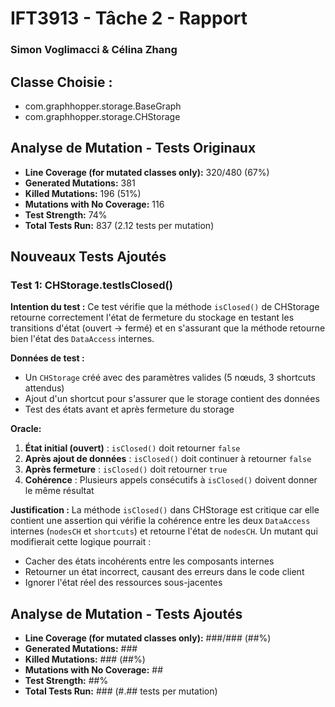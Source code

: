 # IFT3913 - Tâche 2 - Rapport
### Simon Voglimacci & Célina Zhang

## Classe Choisie : 
- com.graphhopper.storage.BaseGraph
- com.graphhopper.storage.CHStorage

## Analyse de Mutation - Tests Originaux

- **Line Coverage (for mutated classes only):** 320/480 (67%)
- **Generated Mutations:** 381
- **Killed Mutations:** 196 (51%)
- **Mutations with No Coverage:** 116
- **Test Strength:** 74%
- **Total Tests Run:** 837 (2.12 tests per mutation)

## Nouveaux Tests Ajoutés

### Test 1: CHStorage.testIsClosed()

**Intention du test :**
Ce test vérifie que la méthode `isClosed()` de CHStorage retourne correctement l'état de fermeture du stockage en testant les transitions d'état (ouvert → fermé) et en s'assurant que la méthode retourne bien l'état des `DataAccess` internes.

**Données de test :**
- Un `CHStorage` créé avec des paramètres valides (5 nœuds, 3 shortcuts attendus)
- Ajout d'un shortcut pour s'assurer que le storage contient des données
- Test des états avant et après fermeture du storage

**Oracle:**
1. **État initial (ouvert)** : `isClosed()` doit retourner `false`
2. **Après ajout de données** : `isClosed()` doit continuer à retourner `false`
3. **Après fermeture** : `isClosed()` doit retourner `true`
4. **Cohérence** : Plusieurs appels consécutifs à `isClosed()` doivent donner le même résultat

**Justification :**
La méthode `isClosed()` dans CHStorage est critique car elle contient une assertion qui vérifie la cohérence entre les deux `DataAccess` internes (`nodesCH` et `shortcuts`) et retourne l'état de `nodesCH`. Un mutant qui modifierait cette logique pourrait :
- Cacher des états incohérents entre les composants internes
- Retourner un état incorrect, causant des erreurs dans le code client
- Ignorer l'état réel des ressources sous-jacentes

## Analyse de Mutation - Tests Ajoutés

- **Line Coverage (for mutated classes only):** ###/### (##%)
- **Generated Mutations:** ###
- **Killed Mutations:** ### (##%)
- **Mutations with No Coverage:** ##
- **Test Strength:** ##%
- **Total Tests Run:** ### (#.## tests per mutation)

